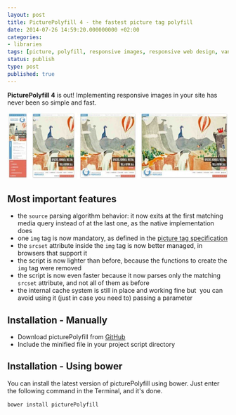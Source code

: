 ```yaml
---
layout: post
title: PicturePolyfill 4 - the fastest picture tag polyfill
date: 2014-07-26 14:59:20.000000000 +02:00
categories:
- libraries
tags: [picture, polyfill, responsive images, responsive web design, vanilla javascript]
status: publish
type: post
published: true
---
```

**PicturePolyfill 4** is out! Implementing responsive images in your site has never been so simple and fast.

![Responsive image](/assets/post-images/responsive-web-designed-website.jpg)

## Most important features

*   the `source` parsing algorithm behavior: it now exits at the first matching media query instead of at the last one, as the native implementation does
*   one `img` tag is now mandatory, as defined in the [picture tag specification](http://www.w3.org/html/wg/drafts/html/master/embedded-content.html#the-picture-element)
*   the `srcset` attribute inside the `img` tag is now better managed, in browsers that support it
*   the script is now lighter than before, because the functions to create the `img` tag were removed
*   the script is now even faster because it now parses only the matching `srcset` attribute, and not all of them as before
*   the internal cache system is still in place and working fine but  you can avoid using it (just in case you need to) passing a parameter

## Installation - Manually

*   Download picturePolyfill from [GitHub](https://github.com/verlok/picturePolyfill "PicturePolyfill page on GitHub")
*   Include the minified file in your project script directory

## Installation - Using bower

You can install the latest version of picturePolyfill using bower. Just enter the following command in the Terminal, and it's done.

```
bower install picturePolyfill
```